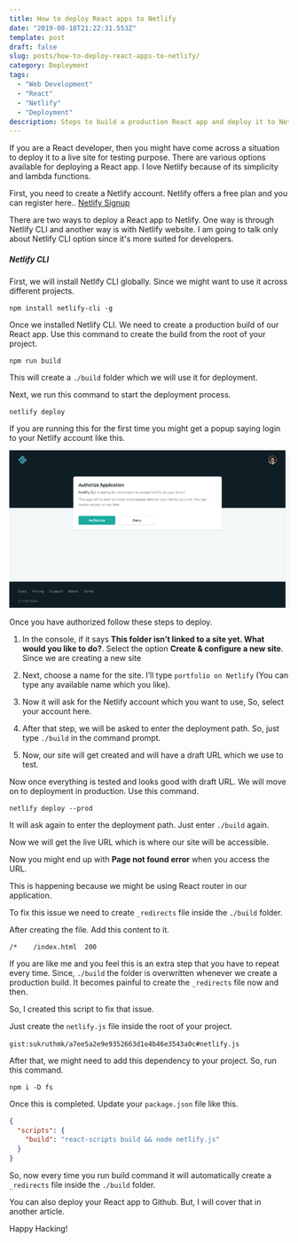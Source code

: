 ```yaml
---
title: How to deploy React apps to Netlify
date: "2019-08-18T21:22:31.553Z"
template: post
draft: false
slug: posts/how-to-deploy-react-apps-to-netlify/
category: Deployment
tags:
  - "Web Development"
  - "React"
  - "Netlify"
  - "Deployment"
description: Steps to build a production React app and deploy it to Netlify
---
```


If you are a React developer, then you might have come across a situation to deploy it to a live site for testing purpose. There are various options available for deploying a React app. I love Netlify because of its simplicity and lambda functions.

First, you need to create a Netlify account. Netlify offers a free plan and you can register here.. [Netlify Signup](https://app.netlify.com/signup)

There are two ways to deploy a React app to Netlify. One way is through Netlify CLI and another way is with Netlify website. I am going to talk only about Netlify CLI option since it's more suited for developers.

##### Netlify CLI

First, we will install Netlify CLI globally. Since we might want to use it across different projects.

```shell
npm install netlify-cli -g
```

Once we installed Netlify CLI. We need to create a production build of our React app. Use this command to create the build from the root of your project.

```shell
npm run build
```

This will create a `./build` folder which we will use it for deployment.

Next, we run this command to start the deployment process.

```shell
netlify deploy
```

If you are running this for the first time you might get a popup saying login to your Netlify account like this.

![Netlify auth popup](/media/netlify-auth-popup.png)

Once you have authorized follow these steps to deploy.

1. In the console, if it says **This folder isn’t linked to a site yet. What would you like to do?**. Select the option **Create & configure a new site**. Since we are creating a new site

2. Next, choose a name for the site. I’ll type `portfolio on Netlify` (You can type any available name which you like).

3. Now it will ask for the Netlify account which you want to use, So, select your account here.

4. After that step, we will be asked to enter the deployment path. So, just type `./build` in the command prompt.

5. Now, our site will get created and will have a draft URL which we use to test.

Now once everything is tested and looks good with draft URL. We will move on to deployment in production. Use this command.

```shell
netlify deploy --prod
```

It will ask again to enter the deployment path. Just enter `./build` again.

Now we will get the live URL which is where our site will be accessible.

Now you might end up with **Page not found error** when you access the URL.

This is happening because we might be using React router in our application.

To fix this issue we need to create `_redirects` file inside the `./build` folder.

After creating the file. Add this content to it.

```
/*    /index.html  200
```

If you are like me and you feel this is an extra step that you have to repeat every time. Since, `./build` the folder is overwritten whenever we create a production build. It becomes painful to create the `_redirects` file now and then.

So, I created this script to fix that issue.

Just create the `netlify.js` file inside the root of your project.

`gist:sukruthmk/a7ee5a2e9e9352663d1e4b46e3543a0c#netlify.js`

After that, we might need to add this dependency to your project. So, run this command.

```shell
npm i -D fs
```

Once this is completed. Update your `package.json` file like this.

```json
{
  "scripts": {
    "build": "react-scripts build && node netlify.js"
  }
}
```

So, now every time you run build command it will automatically create a `_redirects` file inside the `./build` folder.

You can also deploy your React app to Github. But, I will cover that in another article.

Happy Hacking!
